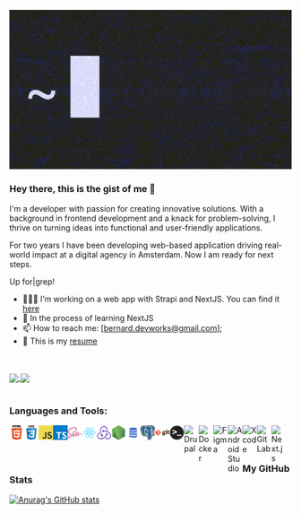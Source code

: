 <p align="center"><img src="animatedName.gif" alt="drawing" width="540"/> </p>


### Hey there, this is the gist of me 👋

I'm a developer with passion for creating innovative solutions. With a background in frontend development and a knack for problem-solving, I thrive on turning ideas into functional and user-friendly applications. 

For two years I have been developing web-based application driving real-world impact at a digital agency in Amsterdam. Now I am ready for next steps. 

Up for|grep!

- 👨🏽‍💻 I’m working on a web app with Strapi and NextJS. You can find it [here](https://github.com/BernardDev/white-label-restaurant-app)
- 🌱 In the process of learning NextJS
- 📫 How to reach me: [bernard.devworks@gmail.com];
- 📝 This is my [resume](https://issuu.com/bwittgen/docs/2021_resume_bernardwittgen)

<br/>

<br/>

<a href="https://github.com/BernardDev/Synthesizer-API" >
  <img align="center" src="https://github-readme-stats-sigma-five.vercel.app/api/pin/?username=BernardDev&repo=Synthesizer-API&theme=default" />
</a>

<a href="https://github.com/BernardDev/Synthesizer-directory" >
  <img align="center" src="https://github-readme-stats-sigma-five.vercel.app/api/pin/?username=BernardDev&repo=Synthesizer-directory&theme=default" />
</a>

<br/>

<br/>

### Languages and Tools:

<img align="left" alt="HTML5" width="26px" src="https://raw.githubusercontent.com/github/explore/80688e429a7d4ef2fca1e82350fe8e3517d3494d/topics/html/html.png" />
<img align="left" alt="CSS3" width="26px" src="https://raw.githubusercontent.com/github/explore/80688e429a7d4ef2fca1e82350fe8e3517d3494d/topics/css/css.png" />
<img align="left" alt="JavaScript" width="26px" src="https://raw.githubusercontent.com/github/explore/80688e429a7d4ef2fca1e82350fe8e3517d3494d/topics/javascript/javascript.png" />
<img align="left" alt="TypeScript" width="26px" src="https://raw.githubusercontent.com/github/explore/80688e429a7d4ef2fca1e82350fe8e3517d3494d/topics/typescript/typescript.png" />
<img align="left" alt="Sass" width="26px" src="https://raw.githubusercontent.com/github/explore/80688e429a7d4ef2fca1e82350fe8e3517d3494d/topics/sass/sass.png" />
<img align="left" alt="React" width="26px" src="https://raw.githubusercontent.com/github/explore/80688e429a7d4ef2fca1e82350fe8e3517d3494d/topics/react/react.png" />
<img align="left" alt="Redux" width="26px" src="https://raw.githubusercontent.com/github/explore/80688e429a7d4ef2fca1e82350fe8e3517d3494d/topics/redux/redux.png" />
<img align="left" alt="Node.js" width="26px" src="https://raw.githubusercontent.com/github/explore/80688e429a7d4ef2fca1e82350fe8e3517d3494d/topics/nodejs/nodejs.png" />
<img align="left" alt="SQL" width="26px" src="https://raw.githubusercontent.com/github/explore/80688e429a7d4ef2fca1e82350fe8e3517d3494d/topics/sql/sql.png" />
<img align="left" alt="postgresql" width="26px" src="https://raw.githubusercontent.com/github/explore/80688e429a7d4ef2fca1e82350fe8e3517d3494d/topics/postgresql/postgresql.png" />
<img align="left" alt="Git" width="26px" src="https://raw.githubusercontent.com/github/explore/80688e429a7d4ef2fca1e82350fe8e3517d3494d/topics/git/git.png" />
<img align="left" alt="Terminal" width="26px" src="https://raw.githubusercontent.com/github/explore/80688e429a7d4ef2fca1e82350fe8e3517d3494d/topics/terminal/terminal.png" />
<img align="left" width="26" alt="Drupal" src="https://cdn.jsdelivr.net/gh/devicons/devicon/icons/drupal/drupal-original-wordmark.svg" />
<img align="left" width="26" alt="Docker" src="https://cdn.jsdelivr.net/gh/devicons/devicon/icons/docker/docker-original-wordmark.svg" />
<img align="left" width="26" alt="Figma" src="https://cdn.jsdelivr.net/gh/devicons/devicon/icons/figma/figma-original.svg" />
<img align="left" width="26" alt="Android Studio" src="https://cdn.jsdelivr.net/gh/devicons/devicon/icons/androidstudio/androidstudio-original.svg" />
<img align="left" width="26" alt="Xcode" src="https://cdn.jsdelivr.net/gh/devicons/devicon/icons/xcode/xcode-original.svg" />
<img align="left" width="26" alt="GitLab" src="https://cdn.jsdelivr.net/gh/devicons/devicon/icons/gitlab/gitlab-original.svg" />
<img align="left" width="26" alt="Next.js" src="https://cdn.jsdelivr.net/gh/devicons/devicon/icons/nextjs/nextjs-original-wordmark.svg" />
          
          

          
          
          
          
          
          

<br/>

<br/>

### My GitHub Stats

[![Anurag's GitHub stats](https://github-readme-stats-sigma-five.vercel.app/api?username=BernardDev&hide=issues,stars)](https://github.com/anuraghazra/github-readme-stats)

